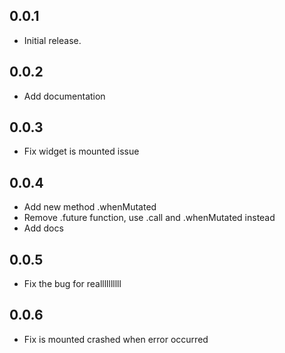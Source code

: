 ## 0.0.1

* Initial release.

## 0.0.2

* Add documentation

## 0.0.3

* Fix widget is mounted issue

## 0.0.4

* Add new method .whenMutated
* Remove .future function, use .call and .whenMutated instead
* Add docs

## 0.0.5
* Fix the bug for reallllllllll

## 0.0.6
* Fix is mounted crashed when error occurred

